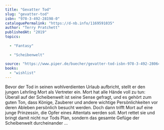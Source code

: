 ```yaml
---
title: "Gevatter Tod"
slug: "gevatter-tod"
isbn: "978-3-492-28198-0"
cataloguePermalink: "https://d-nb.info/1169591035"
author: "Terry Pratchett"
publishedAt: "2019"
topics:
  
  - "Fantasy"
    
  - "Scheibenwelt"
    
source: "https://www.piper.de/buecher/gevatter-tod-isbn-978-3-492-28064-8"
books: 
  - "wishlist"
---
```

Bevor der Tod in seinen wohlverdienten Urlaub aufbricht, stellt er den jungen 
Lehrling Mort als Vertreter ein. Mort hat alle Hände voll zu tun: Überall auf 
der Scheibenwelt ist seine Sense gefragt, und es gehört zum guten Ton, dass 
Könige, Zauberer und andere wichtige Persönlichkeiten vor deren Ableben 
persönlich besucht werden. Doch dann trifft Mort auf eine junge Prinzessin, 
die Opfer eines Attentats werden soll. Mort rettet sie und bringt damit nicht 
nur Tods Plan, sondern das gesamte Gefüge der Scheibenwelt durcheinander …